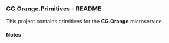 
### CG.Orange.Primitives - README

This project contains primitives for the **CG.Orange** microservice.

#### Notes



